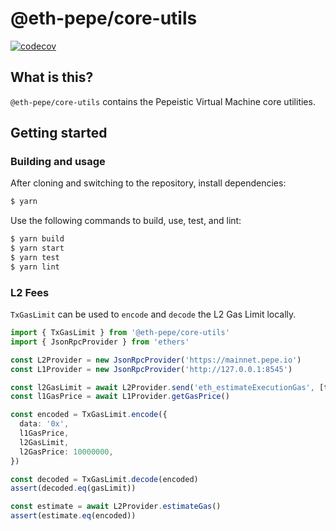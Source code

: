 # @eth-pepe/core-utils

[![codecov](https://codecov.io/gh/ethereum-pepe/pepe/branch/develop/graph/badge.svg?token=0VTG7PG7YR&flag=core-utils-tests)](https://codecov.io/gh/ethereum-pepe/pepe)

## What is this?

`@eth-pepe/core-utils` contains the Pepeistic Virtual Machine core utilities.

## Getting started

### Building and usage

After cloning and switching to the repository, install dependencies:

```bash
$ yarn
```

Use the following commands to build, use, test, and lint:

```bash
$ yarn build
$ yarn start
$ yarn test
$ yarn lint
```

### L2 Fees

`TxGasLimit` can be used to `encode` and `decode` the L2 Gas Limit
locally.

```typescript
import { TxGasLimit } from '@eth-pepe/core-utils'
import { JsonRpcProvider } from 'ethers'

const L2Provider = new JsonRpcProvider('https://mainnet.pepe.io')
const L1Provider = new JsonRpcProvider('http://127.0.0.1:8545')

const l2GasLimit = await L2Provider.send('eth_estimateExecutionGas', [tx])
const l1GasPrice = await L1Provider.getGasPrice()

const encoded = TxGasLimit.encode({
  data: '0x',
  l1GasPrice,
  l2GasLimit,
  l2GasPrice: 10000000,
})

const decoded = TxGasLimit.decode(encoded)
assert(decoded.eq(gasLimit))

const estimate = await L2Provider.estimateGas()
assert(estimate.eq(encoded))
```
